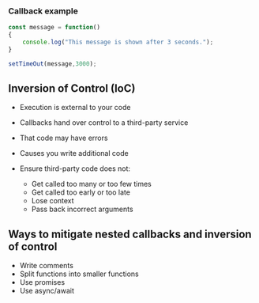### Callback example 

```JavaScript
const message = function()
{
    console.log("This message is shown after 3 seconds.");
}

setTimeOut(message,3000);
```
## Inversion of Control (IoC)

* Execution is external to your code
* Callbacks hand over control to a third-party service
* That code may have errors
* Causes you write additional code
* Ensure third-party code does not:

    * Get called too many or too few times
    * Get called too early or too late
    * Lose context
    * Pass back incorrect arguments


## Ways to mitigate nested callbacks and inversion of control

* Write comments
* Split functions into smaller functions
* Use promises
* Use async/await

